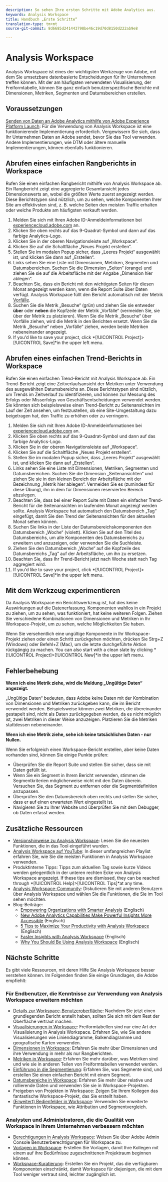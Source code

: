 ```yaml
---
description: So sehen Ihre ersten Schritte mit Adobe Analytics aus.
keywords: Analysis Workspace
title: Handbuch „Erste Schritte“
translation-type: tm+mt
source-git-commit: 8d6685d241443798be46c19d70d8150d222ab9e8

---
```



# Analysis Workspace

Analysis Workspace ist eines der wichtigsten Werkzeuge von Adobe, mit dem Sie umsetzbare datenbasierte Entscheidungen für Ihr Unternehmen treffen können. Mit der am häufigsten verwendeten Visualisierung, der Freiformtabelle, können Sie ganz einfach benutzerspezifische Berichte mit Dimensionen, Metriken, Segmenten und Datumsbereichen erstellen.

## Voraussetzungen

[Senden von Daten an Adobe Analytics mithilfe von Adobe Experience Platform Launch](/help/implement/launch/validate-publish-prod.md): Für die Verwendung von Analysis Workspace ist eine funktionierende Implementierung erforderlich. Vergewissern Sie sich, dass Ihr Unternehmen Daten an Adobe sendet, bevor Sie das Tool verwenden. Andere Implementierungen, wie DTM oder ältere manuelle Implementierungen, können ebenfalls funktionieren.

## Abrufen eines einfachen Rangberichts in Workspace

Rufen Sie einen einfachen Rangbericht mithilfe von Analysis Workspace ab. Ein Rangbericht zeigt eine aggregierte Gesamtansicht jedes Dimensionswerts an, wobei die größten Werte zuerst angezeigt werden. Diese Berichtstypen sind nützlich, um zu sehen, welche Komponenten Ihrer Site am effektivsten sind, z. B. welche Seiten den meisten Traffic erhalten oder welche Produkte am häufigsten verkauft werden.

1. Melden Sie sich mit Ihren Adobe ID-Anmeldeinformationen bei [experiencecloud.adobe.com](https://experiencecloud.adobe.com) an.
2. Klicken Sie oben rechts auf das 9-Quadrat-Symbol und dann auf das farbige Analytics-Logo.
3. Klicken Sie in der oberen Navigationsleiste auf „Workspace“.
4. Klicken Sie auf die Schaltfläche „Neues Projekt erstellen“.
5. Stellen Sie im modalen Popup sicher, dass „Leeres Projekt“ ausgewählt ist, und klicken Sie dann auf „Erstellen“.
6. Links sehen Sie eine Liste mit Dimensionen, Metriken, Segmenten und Datumsbereichen. Suchen Sie die Dimension „Seiten“ (orange) und ziehen Sie sie auf die Arbeitsfläche mit der Angabe „Dimension hier ablegen“.
7. Beachten Sie, dass ein Bericht mit den wichtigsten Seiten für diesen Monat angezeigt werden kann, wenn die Report Suite über Daten verfügt. Analysis Workspace füllt den Bericht automatisch mit der Metrik [Vorfälle](/help/components/c-variables/c-metrics/metrics-occurrences.md).
8. Suchen Sie die Metrik „Besuche“ (grün) und ziehen Sie sie entweder **über** oder **neben** die Kopfzeile der Metrik „Vorfälle“ (vermeiden Sie, sie über der Metrik zu platzieren). Wenn Sie die Metrik „Besuche“ über Vorfälle ziehen, wird die Metrik in den Berichten ersetzt. Wenn Sie die Metrik „Besuche“ neben „Vorfälle“ ziehen, werden beide Metriken nebeneinander angezeigt.
9. If you&#39;d like to save your project, click *[!UICONTROL Project]>[!UICONTROL Save]*in the upper left menu.

## Abrufen eines einfachen Trend-Berichts in Workspace

Rufen Sie einen einfachen Trend-Bericht mit Analysis Workspace ab. Ein Trend-Bericht zeigt eine Zeitverlaufsansicht der Metriken unter Verwendung des ausgewählten Datumsbereichs an. Diese Berichtstypen sind nützlich, um Trends im Zeitverlauf zu identifizieren, und können zur Messung des Erfolgs oder Misserfolgs von Geschäftsentscheidungen verwendet werden. Sie könnten sich beispielsweise einen Trend-Bericht zu Seitenansichten im Lauf der Zeit ansehen, um festzustellen, ob eine Site-Umgestaltung dazu beigetragen hat, den Traffic zu erhöhen oder zu verringern.

1. Melden Sie sich mit Ihren Adobe ID-Anmeldeinformationen bei [experiencecloud.adobe.com](https://experiencecloud.adobe.com) an.
2. Klicken Sie oben rechts auf das 9-Quadrat-Symbol und dann auf das farbige Analytics-Logo.
3. Klicken Sie in der oberen Navigationsleiste auf „Workspace“.
4. Klicken Sie auf die Schaltfläche „Neues Projekt erstellen“.
5. Stellen Sie im modalen Popup sicher, dass „Leeres Projekt“ ausgewählt ist, und klicken Sie dann auf „Erstellen“.
6. Links sehen Sie eine Liste mit Dimensionen, Metriken, Segmenten und Datumsbereichen. Suchen Sie die Dimension „Seitenansichten“ und ziehen Sie sie in den kleinen Bereich der Arbeitsfläche mit der Bezeichnung „Metrik hier ablegen“. Vermeiden Sie es (zumindest für diese Übung), ihn in dem für Dimensionen reservierten Bereich abzulegen.
7. Beachten Sie, dass bei einer Report Suite mit Daten ein einfacher Trend-Bericht für die Seitenansichten im laufenden Monat angezeigt werden sollte. Analysis Workspace hat automatisch den Datumsbereich „Tag“ eingefügt, damit Sie den Trend der Seitenansichten für den aktuellen Monat sehen können.
8. Suchen Sie links in der Liste der Datumsbereichskomponenten den Datumsbereich „Woche“ (violett). Klicken Sie auf den Titel des Datumsbereichs, um alle Komponenten des Datumsbereichs zu erweitern und anzuzeigen, oder verwenden Sie die Suchleiste.
9. Ziehen Sie den Datumsbereich „Woche“ auf die Kopfzeile des Datumsbereichs „Tag“ auf der Arbeitsfläche, um ihn zu ersetzen.
10. Beachten Sie, dass Ihr Trend-Bericht jetzt nach Woche statt nach Tag aggregiert wird.
11. If you&#39;d like to save your project, click *[!UICONTROL Project]>[!UICONTROL Save]*in the upper left menu.

## Mit dem Werkzeug experimentieren

Da Analysis Workspace ein Berichtswerkzeug ist, hat dies keine Auswirkungen auf die Datenerfassung. Komponenten wahllos in ein Projekt zu ziehen, um zu sehen, was funktioniert, hat keine weiteren Folgen. Ziehen Sie verschiedene Kombinationen von Dimensionen und Metriken in Ihr Workspace-Projekt, um zu sehen, welche Möglichkeiten Sie haben.

Wenn Sie versehentlich eine ungültige Komponente in Ihr Workspace-Projekt ziehen oder einen Schritt zurückgehen möchten, drücken Sie Strg+Z (Windows) oder Befehl+Z (Mac), um die letzte durchgeführte Aktion rückgängig zu machen. You can also start with a clean slate by clicking *[!UICONTROL Project]>[!UICONTROL New]*in the upper left menu.

## Fehlerbehebung

**Wenn ich eine Metrik ziehe, wird die Meldung „Ungültige Daten“ angezeigt.**

„Ungültige Daten“ bedeuten, dass Adobe keine Daten mit der Kombination von Dimensionen und Metriken zurückgeben kann, die im Bericht verwendet werden. Beispielsweise können zwei Metriken, die übereinander gestapelt sind, nicht als Daten zurückgegeben werden, da es nicht möglich ist, zwei Metriken in dieser Weise anzuzeigen. Platzieren Sie die Metriken stattdessen nebeneinander.

**Wenn ich eine Metrik ziehe, sehe ich keine tatsächlichen Daten - nur Nullen.**

Wenn Sie erfolgreich einen Workspace-Bericht erstellen, aber keine Daten vorhanden sind, können Sie einige Punkte prüfen:

* Überprüfen Sie die Report Suite und stellen Sie sicher, dass sie mit Daten gefüllt ist.
* Wenn Sie ein Segment in Ihrem Bericht verwenden, stimmen die Segmentkriterien möglicherweise nicht mit den Daten überein. Versuchen Sie, das Segment zu entfernen oder die Segmentdefinition anzupassen.
* Überprüfen Sie den Datumsbereich oben rechts und stellen Sie sicher, dass er auf einen erwarteten Wert eingestellt ist.
* Navigieren Sie zu Ihrer Website und überprüfen Sie mit dem Debugger, ob Daten erfasst werden.

## Zusätzliche Ressourcen

* [Versionshinweise zu Analysis Workspace](/help/analyze/analysis-workspace/new-features-in-analysis-workspace.md): Lesen Sie die neuesten Funktionen, die in das Tool eingeführt wurden.
* [Analysis Workspace auf YouTube](https://www.youtube.com/playlist?list=PL2tCx83mn7GuNnQdYGOtlyCu0V5mEZ8sS): In dieser umfangreichen Playlist erfahren Sie, wie Sie die meisten Funktionen in Analysis Workspace verwenden.
* Produktinterne Tipps: Tipps zum aktuellen Tag sowie kurze Videos werden gelegentlich in der unteren rechten Ecke von Analysis Workspace angezeigt. If these tips are dismissed, they can be reached through *[!UICONTROL Help]>[!UICONTROL Tips]*at any time.
* [Analysis Workspace-Community](https://forums.adobe.com/community/experience-cloud/analytics-cloud/analytics/analysis-workspace): Diskutieren Sie mit anderen Benutzern über Analysis Workspace und wählen Sie die Funktionen, die Sie im Tool sehen möchten.
* Blog-Beiträge:
   * [Empowering Organizations with Smarter Analysis](https://blogs.adobe.com/digitalmarketing/analytics/adobe-analytics-fall-2016-release-empowering-organizations-smarter-analysis/) (Englisch)
   * [New Adobe Analytics Capabilities Make Powerful Insights More Accessible](https://blogs.adobe.com/digitalmarketing/analytics/new-adobe-analytics-capabilities-make-powerful-insights-accessible/) (Englisch)
   * [5 Tips to Maximize Your Productivity with Analysis Workspace](https://blogs.adobe.com/digitalmarketing/analytics/5-tips-maximize-productivity-analysis-workspace/) (Englisch)
   * [Faster Insights with Analysis Workspace](https://blogs.adobe.com/digitalmarketing/analytics/faster-insights-with-the-analysis-workspace/) (Englisch)
   * [Why You Should Be Using Analysis Workspace](https://blogs.adobe.com/digitalmarketing/analytics/why-you-should-be-using-analysis-workspace-in-adobe-analytics/) (Englisch)

## Nächste Schritte

Es gibt viele Ressourcen, mit deren Hilfe Sie Analysis Workspace besser verstehen können. Im Folgenden finden Sie einige Grundlagen, die Adobe empfiehlt:

### Für Endbenutzer, die Kenntnisse zur Verwendung von Analysis Workspace erweitern möchten

* [Details zur Workspace-Benutzeroberfläche](/help/analyze/analysis-workspace/build-workspace-project/t-freeform-project.md): Nachdem Sie jetzt einen grundlegenden Bericht erstellt haben, sollten Sie sich mit dem Rest der Oberfläche vertraut machen.
* [Visualisierungen in Workspace](/help/analyze/analysis-workspace/visualizations/freeform-analysis-visualizations.md): Freiformtabellen sind nur eine Art der Visualisierung in Analysis Workspace. Erfahren Sie, wie Sie andere Visualisierungen wie Liniendiagramme, Balkendiagramme und geografische Karten verwenden.
* [Dimensionen in Workspace](/help/analyze/analysis-workspace/components/dimensions/t-breakdown-fa.md): Erfahren Sie mehr über Dimensionen und ihre Verwendung in mehr als nur Rangberichten.
* [Metriken in Workspace](/help/analyze/analysis-workspace/components/apply-create-metrics.md): Erfahren Sie mehr darüber, was Metriken sind und wie sie in anderen Teilen von Freiformtabellen verwendet werden.
* [Einführung in die Segmentierung](/help/analyze/analysis-workspace/components/t-freeform-project-segment.md): Erfahren Sie, was Segmente sind, und erstellen Sie einen einfachen Bericht mit einem Segment.
* [Datumsbereiche in Workspace](/help/analyze/analysis-workspace/components/calendar-date-ranges/calendar.md): Erfahren Sie mehr über relative und rollierende Daten und verwenden Sie sie in Workspace-Projekten.
* Freigeben von Projekten in Workspace: Zeigen Sie Ihrem Kollegen das fantastische Workspace-Projekt, das Sie erstellt haben.
* [(Erweitert) Bedienfelder in Workspace](/help/analyze/analysis-workspace/c-panels/panels.md): Verwenden Sie erweiterte Funktionen in Workspace, wie Attribution und Segmentvergleich.

### Analysten und Administratoren, die die Qualität von Workspace in ihrem Unternehmen verbessern möchten

* [Berechtigungen in Analysis Workspace](https://docs.adobe.com/content/help/de-DE/core-services/interface/manage-users-and-products/admin-getting-started.html): Weisen Sie über Adobe Admin Console Benutzerberechtigungen für Workspace zu.
* [Vorlagen in Workspace](/help/analyze/analysis-workspace/build-workspace-project/starter-projects.md): Erstellen Sie Vorlagen, damit Ihre Kollegen mit einem auf ihre Bedürfnisse zugeschnittenen Projektraum beginnen können.
* [Workspace-Kuratierung](/help/analyze/analysis-workspace/curate-share/curate.md): Erstellen Sie ein Projekt, das die verfügbaren Komponenten einschränkt, damit Workspace für diejenigen, die mit dem Tool weniger vertraut sind, leichter zugänglich ist.
